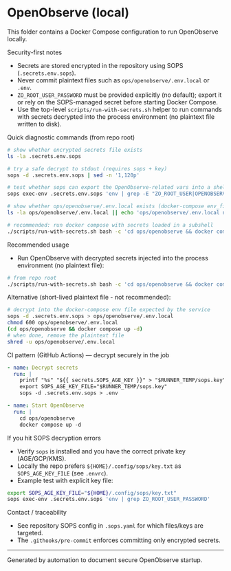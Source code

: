 <!--
Local guidance for running OpenObserve in this template repo.
Do NOT commit plaintext .env.local files. Use the encrypted .secrets.env.sops and the
provided helper scripts to run docker compose with secrets injected into the process.
-->

# OpenObserve (local)

This folder contains a Docker Compose configuration to run OpenObserve locally.

Security-first notes

- Secrets are stored encrypted in the repository using SOPS (`.secrets.env.sops`).
- Never commit plaintext files such as `ops/openobserve/.env.local` or `.env`.
- `ZO_ROOT_USER_PASSWORD` must be provided explicitly (no default); export it or rely on the SOPS-managed secret before starting Docker Compose.
- Use the top-level `scripts/run-with-secrets.sh` helper to run commands with secrets
  decrypted into the process environment (no plaintext file written to disk).

Quick diagnostic commands (from repo root)

```zsh
# show whether encrypted secrets file exists
ls -la .secrets.env.sops

# try a safe decrypt to stdout (requires sops + key)
sops -d .secrets.env.sops | sed -n '1,120p'

# test whether sops can export the OpenObserve-related vars into a shell
sops exec-env .secrets.env.sops 'env | grep -E "ZO_ROOT_USER|OPENOBSERVE|OPENOBSERVE_TOKEN"' || echo 'sops exec-env failed'

# show whether ops/openobserve/.env.local exists (docker-compose env_file)
ls -la ops/openobserve/.env.local || echo 'ops/openobserve/.env.local not present'

# recommended: run docker compose with secrets loaded in a subshell
./scripts/run-with-secrets.sh bash -c 'cd ops/openobserve && docker compose up -d'
```

Recommended usage

- Run OpenObserve with decrypted secrets injected into the process environment (no plaintext file):

```zsh
# from repo root
./scripts/run-with-secrets.sh bash -c 'cd ops/openobserve && docker compose up -d'
```

Alternative (short-lived plaintext file - not recommended):

```zsh
# decrypt into the docker-compose env file expected by the service
sops -d .secrets.env.sops > ops/openobserve/.env.local
chmod 600 ops/openobserve/.env.local
(cd ops/openobserve && docker compose up -d)
# when done, remove the plaintext file
shred -u ops/openobserve/.env.local
```

CI pattern (GitHub Actions) — decrypt securely in the job

```yaml
- name: Decrypt secrets
  run: |
    printf "%s" "${{ secrets.SOPS_AGE_KEY }}" > "$RUNNER_TEMP/sops.key"
    export SOPS_AGE_KEY_FILE="$RUNNER_TEMP/sops.key"
    sops -d .secrets.env.sops > .env

- name: Start OpenObserve
  run: |
    cd ops/openobserve
    docker compose up -d
```

If you hit SOPS decryption errors

- Verify `sops` is installed and you have the correct private key (AGE/GCP/KMS).
- Locally the repo prefers `${HOME}/.config/sops/key.txt` as `SOPS_AGE_KEY_FILE` (see `.envrc`).
- Example test with explicit key file:

```zsh
export SOPS_AGE_KEY_FILE="${HOME}/.config/sops/key.txt"
sops exec-env .secrets.env.sops 'env | grep ZO_ROOT_USER_PASSWORD'
```

Contact / traceability

- See repository SOPS config in `.sops.yaml` for which files/keys are targeted.
- The `.githooks/pre-commit` enforces committing only encrypted secrets.

---

Generated by automation to document secure OpenObserve startup.
